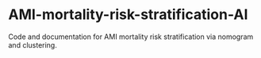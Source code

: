 # AMI-mortality-risk-stratification-AI
Code and documentation for AMI mortality risk stratification via nomogram and clustering.
